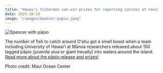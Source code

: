 ```yaml
---
title: "Hawaiʻi fishermen can win prizes for reporting catches of newly released pāpio"
date: 2023-10-19
image: "/images/Spencer_papio.jpeg"
---
```


![Spencer with pāpio](/images/Spencer_papio.jpeg)

The number of fish to catch around Oʻahu got a small boost when a team including University of Hawaiʻi at Mānoa researchers released about 150 tagged pāpio (juvenile ulua or giant trevally) into waters around the island. [Read more about the pāpio release and prizes!](https://www.hawaii.edu/news/2023/10/19/released-papio-himb/)

Photo credit: Maui Ocean Center
